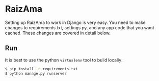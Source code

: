 # RaizAma

Setting up RaizAma to work in Django is very easy. You need to make changes to requirements.txt, settings.py, and any app code that you want cached. These changes are covered in detail below.


## Run

It is best to use the python `virtualenv` tool to build locally:

```sh
$ pip install -r requirements.txt
$ python manage.py runserver
```

